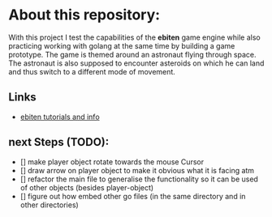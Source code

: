 # About this repository:
With this project I test the capabilities of the **ebiten** game engine while also practicing working with golang at the same time by building a game prototype. The game is themed around an astronaut flying through space. The astronaut is also supposed to encounter asteroids on which he can land and thus switch to a different mode of movement. 

## Links
* [ebiten tutorials and info](https://ebitengine.org/)

## next Steps (TODO):
- [] make player object rotate towards the mouse Cursor
- [] draw arrow on player object to make it obvious what it is facing atm
- [] refactor the main file to generalise the functionality so it can be used of other objects (besides player-object)
- [] figure out how embed other go files (in the same directory and in other directories)